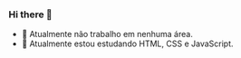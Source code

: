 ### Hi there 👋

- 🔭 Atualmente não trabalho em nenhuma área.
- 🌱 Atualmente estou estudando HTML, CSS e JavaScript.
